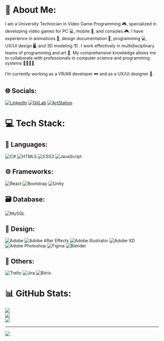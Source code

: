 # 💫 About Me:
I am a University Technician in Video Game Programming 🎮, specialized in developing video games for PC 💻, mobile 📱, and consoles 🎮. I have experience in animations 🎨, design documentation 📑, programming 💻, UX/UI design 🖥️, and 3D modeling 🏗️. I work effectively in multidisciplinary teams of programming and art 🤝. My comprehensive knowledge allows me to collaborate with professionals in computer science and programming systems 👨‍💻👩‍💻.<br><br>I’m currently working as a VR/AR developer 🕶️ and as a UX/UI designer 🎨.

## 🌐 Socials:
[![LinkedIn](https://img.shields.io/badge/LinkedIn-%230077B5.svg?logo=linkedin&logoColor=white)](https://linkedin.com/in/https://ar.linkedin.com/in/emiliano-jesús-garcia-fuenzalida-5a1157270) 
[![GitLab](https://img.shields.io/badge/GitLab-%23FCA121.svg?logo=gitlab&logoColor=white)](https://gitlab.com/emiInterBrain)
[![ArtStation](https://img.shields.io/badge/ArtStation-%2313AFF0.svg?logo=artstation&logoColor=white)](https://www.artstation.com/emigarciafuenzalida)

# 💻 Tech Stack:

## 💬 Languages:
![C#](https://img.shields.io/badge/c%23-%23239120.svg?style=for-the-badge&logo=csharp&logoColor=white) ![HTML5](https://img.shields.io/badge/html5-%23E34F26.svg?style=for-the-badge&logo=html5&logoColor=white) ![CSS3](https://img.shields.io/badge/css3-%231572B6.svg?style=for-the-badge&logo=css3&logoColor=white) ![JavaScript](https://img.shields.io/badge/javascript-%23323330.svg?style=for-the-badge&logo=javascript&logoColor=%23F7DF1E)

## ⚙️ Frameworks:
![React](https://img.shields.io/badge/react-%2320232a.svg?style=for-the-badge&logo=react&logoColor=%2361DAFB) ![Bootstrap](https://img.shields.io/badge/bootstrap-%238511FA.svg?style=for-the-badge&logo=bootstrap&logoColor=white) ![Unity](https://img.shields.io/badge/Unity-%232E3A59.svg?style=for-the-badge&logo=unity&logoColor=white)

## 🗃️ Database:
![MySQL](https://img.shields.io/badge/MySQL-%234479A1.svg?style=for-the-badge&logo=mysql&logoColor=white)

## 🎨 Design:
![Adobe](https://img.shields.io/badge/adobe-%23FF0000.svg?style=for-the-badge&logo=adobe&logoColor=white) ![Adobe After Effects](https://img.shields.io/badge/Adobe%20After%20Effects-9999FF.svg?style=for-the-badge&logo=Adobe%20After%20Effects&logoColor=white) ![Adobe Illustrator](https://img.shields.io/badge/adobe%20illustrator-%23FF9A00.svg?style=for-the-badge&logo=adobe%20illustrator&logoColor=white) ![Adobe XD](https://img.shields.io/badge/Adobe%20XD-470137?style=for-the-badge&logo=Adobe%20XD&logoColor=#FF61F6) ![Adobe Photoshop](https://img.shields.io/badge/adobe%20photoshop-%2331A8FF.svg?style=for-the-badge&logo=adobe%20photoshop&logoColor=white) ![Figma](https://img.shields.io/badge/figma-%23F24E1E.svg?style=for-the-badge&logo=figma&logoColor=white) ![Blender](https://img.shields.io/badge/Blender-%23F5792A.svg?style=for-the-badge&logo=blender&logoColor=white)

## 🔧 Others:
![Trello](https://img.shields.io/badge/Trello-%23026AA7.svg?style=for-the-badge&logo=Trello&logoColor=white) ![Jira](https://img.shields.io/badge/jira-%230A0FFF.svg?style=for-the-badge&logo=jira&logoColor=white) ![Bitrix](https://img.shields.io/badge/Bitrix-%23FF6F00.svg?style=for-the-badge&logo=bitrix&logoColor=white&logoWidth=25)

# 📊 GitHub Stats:
![](https://github-readme-stats.vercel.app/api?username=EmiGarciaFuenzalidaJ&theme=chartreuse-dark&hide_border=false&include_all_commits=true&count_private=true)<br/>
![](https://github-readme-streak-stats.herokuapp.com/?user=EmiGarciaFuenzalidaJ&theme=chartreuse-dark&hide_border=false)<br/>
![](https://github-readme-stats.vercel.app/api/top-langs/?username=EmiGarciaFuenzalidaJ&theme=chartreuse-dark&hide_border=false&include_all_commits=true&count_private=true&layout=compact)

---
[![](https://visitcount.itsvg.in/api?id=EmiGarciaFuenzalidaJ&icon=0&color=0)](https://visitcount.itsvg.in)

<!-- Proudly created with GPRM ( https://gprm.itsvg.in ) -->

<!-- Proudly created with GPRM ( https://gprm.itsvg.in ) -->
